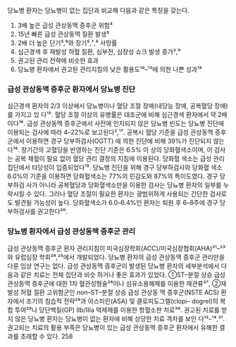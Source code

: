 당뇨병 환자는 당뇨병이 없는 집단과 비교해 다음과 같은 특징을 갖는다.

1.  3배 높은 급성 관상동맥 증후군 위험⁴
2.  15년 빠른 급성 관상동맥 질환 발생⁵
3.  2배 더 높은 단기⁵,⁶와 장기⁵,⁷,⁸ 사망률
4.  심근경색 후 재발성 허혈 질환, 심부전, 심장성 쇼크 발생 증가³,⁹
5.  권고된 관리 전략에 비슷한 효과
6.  당뇨병 환자에서 권고된 관리지침의 낮은 활용도¹⁰–¹³에 의한 나쁜 성과¹⁴

### 급성 관상동맥 증후군 환자에서 당뇨병 진단
심근경색 환자의 2/3 이상에서 당뇨병이나 혈당 조절 장애(내당능 장애, 공복혈당 장애)를 가지고 있 다¹⁵. 혈당 조절 이상의 유병률은 대조군에 비해 심근경색 환자에서 약 2배이다¹⁶. 급성 관상동맥 증후군에서 사전에 인지되지 않은 당뇨병 빈도는 당뇨병 진단에 이용되는 검사에 따라 4–22%로 보고된다²,¹⁷. 공복시 혈당 기준을 급성 관상동맥 증후군에서 이용하면 경구 당부하검사(OGTT) 에 의한 진단에 비해 39%가 진단되지 않는다¹⁸. 장기간의 고혈당을 반영하는 진단 기준은 6.5% 이 상의 당화혈색소이며, 이 검사는 공복 채혈이 필요 없어 혈당 관리 결정의 지침에 이용된다. 당화혈 색소는 급성 관리 집단에서 타당성이 입증되었다¹⁹. 당뇨병 진단을 위해 경구 당부하검사와 당화혈 색소 6.0%의 기준을 이용하면 당화혈색소는 77%의 민감도와 87%의 특이도였다. 경구 당부하검 사가 아니라 공복혈당과 당화혈색소만을 이용한 검사는 당뇨병 환자의 일부를 누락시킬 수 있다. 그러나 혈당 조절이 필요한 환자는 광범위하게 사용되는 간단한 검사로도 발견될 가능성이 높다. 당화혈색소가 6.0–6.4%인 환자는 퇴원 후 6–8주에 경구 당부하검사를 권고한다²⁰.

### 당뇨병 환자에서 급성 관상동맥 증후군 관리
급성 관상동맥 증후군 환자 관리지침이 미국심장학회(ACC)/미국심장협회(AHA)²¹–²³와 유럽심장 학회²⁴,²⁵에서 개발되었다. 당뇨병 환자의 급성 관상동맥 증후군 관리만을 다룬 임상 연구는 없다. 급성 관상동맥 증후군이 발생된 당뇨병 환자의 세부분석에서 다음과 같은 치료는 전체 집단과 비슷 하거나 좋은 효과가 있었다. ①ST–분절 상승 급성 관상동맥 증후군에 대한 1차 혈관성형술²⁶이나 섬유소용해제를 이용한 재관류²⁷, ②재발성 허혈 질환 고위험군인 non–ST–분절 상승 급성 관상동 맥 증후군(NSTE ACS) 환자에서 조기의 침습적 전략²⁸과 아스피린(ASA) 및 클로피도그렐(clopi– dogrel)의 복합 투여²⁹나 당단백질(GP) IIb/IIIa 억제제를 이용한 항혈소판 치료³⁰. 권고된 치료를 받지 않은 당뇨병 환자는 당뇨병이 없는 환자에 비해 상당한 치료 격차를 보인 다¹²–¹⁴,³¹. 권고되는 치료의 활용 부족은 당뇨병이 있는 급성 관상동맥 증후군 환자에서 유해한 결과를 초래할 수 있다.
<PAGE>258